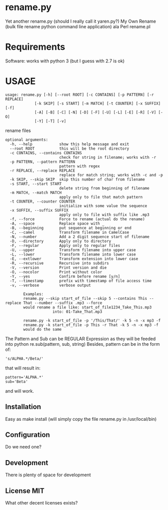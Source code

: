 # rename.py
Yet another rename.py (should I really call it yaren.py?)
My Own Rename (bulk file rename python command line application) ala Perl rename.pl 

# Requirements
Software: works with python 3 (but I guess with 2.7 is ok)

# USAGE
    usage: rename.py [-h] [--root ROOT] [-c CONTAINS] [-p PATTERN] [-r REPLACE]
                 [-k SKIP] [-s START] [-m MATCH] [-t COUNTER] [-x SUFFIX] [-f]
                 [-A] [-B] [-C] [-N] [-D] [-F] [-U] [-L] [-E] [-R] [-V] [-O]
                 [-Y] [-T] [-v]

rename files

    optional arguments:
      -h, --help            show this help message and exit
      --root ROOT           this will be the root directory
      -c CONTAINS, --contains CONTAINS
                            check for string in filename; works with -r
      -p PATTERN, --pattern PATTERN
                            pattern with regex
      -r REPLACE, --replace REPLACE
                            replace for match string; works with -c and -p
      -k SKIP, --skip SKIP  skip this number of char from filename
      -s START, --start START
                            delete string from beginning of filename
      -m MATCH, --match MATCH
                            apply only to file that match pattern
      -t COUNTER, --counter COUNTER
                            initialize with some value the sequence
      -x SUFFIX, --suffix SUFFIX
                            apply only to file with suffix like .mp3
      -f, --force           Force to rename (actual do the rename)
      -A, --space           Replace space with _
      -B, --beginning       put sequence at beginning or end
      -C, --camel           Transform filename in CamelCase
      -N, --number          Add a 2 digit sequence start of filename
      -D, --directory       Apply only to directory
      -F, --regular         Apply only to regular files
      -U, --upper           Transform filename into upper case
      -L, --lower           Transform filename into lower case
      -E, --extlower        Transform extension into lower case
      -R, --recursive       Recursive into subdirs
      -V, --version         Print version and die
      -O, --nocolor         Print without color
      -Y, --yes             Confirm before rename [y/n]
      -T, --timestamp       prefix with timestamp of file access time
      -v, --verbose         verbose output

            Examples:
            rename.py --skip start_of_file --skip 5 --contains This --replace That --number --suffix .mp3 --force
            would rename a file like: start_of_file1234_Take_This.mp3
                         into: 01-Take_That.mp3

            rename.py -k start_of_file -p '/This/That/' -k 5 -n -x mp3 -f
            rename.py -k start_of_file -p This -r That -k 5 -n -x mp3 -f
            would do the same
     

 
The Pattern and Sub can be REGULAR Expression as they will be feeded into python re.sub(pattern, sub, string)
Besides, pattern can be in the form of:

    's/ALPHA.*/Beta/' 

that will result in: 

    pattern='ALPHA.*' 
    sub='Beta'
and will work.

## Installation

Easy as make install
(will simply copy the file rename.py in /usr/local/bin)


## Configuration
Do we need one?

## Development
There is plenty of space for development

## License MIT
What other decent licenses exists?
